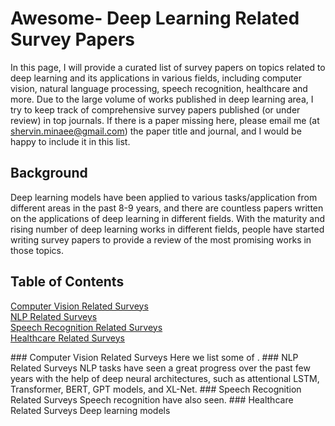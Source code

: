 # Awesome- Deep Learning Related Survey Papers

In this page, I will provide a curated list of survey papers on topics related to deep learning and its applications in various fields, including computer vision, natural language processing, speech recognition, healthcare and more. 
Due to the large volume of works published in deep learning area, I try to keep track of comprehensive survey papers published (or under review) in top journals. 
If there is a paper missing here, please email me (at shervin.minaee@gmail.com) the paper title and journal, and I would be happy to include it in this list.

## Background

Deep learning models have been applied to various tasks/application from different areas in the past 8-9 years, and there are countless papers written on the applications of deep learning in different fields. 
With the maturity and rising number of deep learning works in different fields, people have started writing survey papers to provide a review of the most promising works in those topics.


## Table of Contents  
[Computer Vision Related Surveys](#CV)  
[NLP Related Surveys](#NLP)  
[Speech Recognition Related Surveys](#SR)  
[Healthcare Related Surveys](#HC)  
   
<a name="CV"/>
### Computer Vision Related Surveys
Here we list some of .  
<a name="NLP"/>
### NLP Related Surveys
NLP tasks have seen a great progress over the past few years with the help of deep neural architectures, such as attentional LSTM, Transformer, BERT, GPT models, and XL-Net.
<a name="SR"/>
### Speech Recognition Related Surveys
Speech recognition have also seen.
<a name="HC"/>
### Healthcare Related Surveys
Deep learning models 

